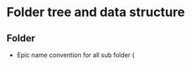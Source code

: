# Folder tree and data structure

## Folder

* Epic name convention for all sub folder (<id>_<title>)
    Replace white spaces with underscore " "=>"_" 
    for each file and folder whenever tile contains white space.
    * Feature
        * Backlog
            * Task

## Data

* Work item: Epic/Feature/Backlog/Task (<id>_<title>)
    * metadata.md:
        * Task id: 2222
        * User name:
        * Title:
        * State:
        * Area:
        * Iteration:
        * Priority:
        * Remaining Work:
        * Activity:
        * Blocked:
    * description.md:
    * discussion (folder):
        * attachments (folder): (store any graphical content from discussion record here)
            * <yyyy_mm_dd>_<username>_<id>.<relevant file extension> 
        * <yyyy_mm_dd>_<username>.md:
            * Title: <Joe commented Jan 11, 2016>
            * Content:
    * definition_of_done.md (Definition of Done please ignore this filed):
    * development (folder): (each change set as file )
        * changeset_<ID>.md
            * File name:
            * Path:
            * Content:
    * related (folder)
       * <id>_<title>_update_<yyyy_MM_ddThh_mm_ss>.md (linked as symlink):
           * Type:
               * Link to item file:
               * Last update:
    * history (folder)
       * <yyyy_mm_dd>_<username>_<title>.md:
           * User
           * Title:
           * Content:
           * Links:
               * Type:
               * Link to item file:
               * Title:
    * attachments (store attached files in this folder):
    * origin.md (Origin URL link to work item)

